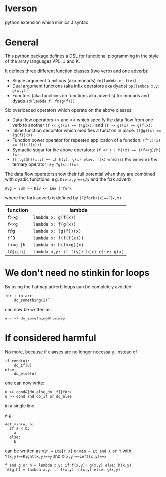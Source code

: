 # Iverson
python extension which mimics J syntax

# General
This python package defines a DSL for functional programming in the style of the array languages APL, J and K. 

It defines three different function classes (two verbs and one adverb):
 - Single argument functions (aka monads) `fn(lambda x: f(x))`
 - Dual argument functions (aka infix operators aka dyads) `op(lambda x,y: g(x,y))`
 - Functors (aka functions on functions aka adverbs) for monads and dyads `ad(lambda f: fn(g(f)))`


Six overloaded operators which operate on the above classes:
 -  Data flow operators >> and << which specify the data flow from one verb to another `(f << g)(x) == f(g(x))` and `(f >> g)(x) == g(f(x))`
 - Inline function decorator which modifies a function in place: `(f@g)(x) == (g(f))(x)` 
 - Function power operator for repeated application of a function: `(f^3)(x) == f(f(f(x)))`
 - Syntactic sugar for the above operators: `(f << g | h)(x) == ((f<<g)@h)(x)`
 - `([f,g]&h)(x,y) == if h(y): g(x) else: f(x)` which is the same as the ternary operator `h(y)?g(x):f(x)`


The data flow operators show their full potential when they are combined with dyadic functions. e.g. `Div(x,y)==x/y` and the fork adverb

`Avg = Sum >> Div << Len | fork`

where the fork adverb is defined by `(F@fork)(x)==F(x,x)`

| function | lambda |
|--|--|
|  `f>>g`|`lambda x: g(f(x))`  |
|`f<<g`|`lambda x: f(g(x))`|
| `f@g` | `lambda x: (g(f))(x)` |
| `f^3` | `lambda x: f(f(f(x)))` |
| `f<<g \|h ` | `lambda x: h(f<<g)(x)` |
| `f&[g,h]` | `lambda x,y: if f(y): h(x) else: g(x)` |

# We don't need no stinkin for loops

By using the flatmap adverb loops can be completely avoided:

    for i in arr:
        do_something(i)`
    
can now be written as:

`arr >> do_something@flatmap`

# If considered harmful

No more, because if clauses are no longer necessary. Instead of

    if cond(u):
        do_if(u)
    else:
        do_else(u)
    
one can now write:
 
    u >> cond&[do_else,do_if]|fork
    u >> cond and do_if or do_else
    
in a single line. 
 
e.g.

    def min(a, b)
      if a < b:
        a
      else:
        b

can be written as `min = Lt&[Y,X]` or `min = Lt and X or Y` with `Y(x,y)==Right(x,y)==y` and `X(x,y)==Left(x,y)==x`

    f and g or h = lambda x,y: if f(x,y): g(x,y) else: h(x,y)
    f&(g,h) = lambda x,y: if f(x,y): h(x,y) else: g(x,y)


